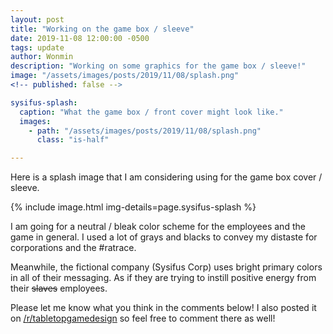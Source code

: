 ```yaml
---
layout: post
title: "Working on the game box / sleeve"
date: 2019-11-08 12:00:00 -0500
tags: update
author: Wonmin
description: "Working on some graphics for the game box / sleeve!"
image: "/assets/images/posts/2019/11/08/splash.png"
<!-- published: false -->

sysifus-splash:
  caption: "What the game box / front cover might look like."
  images:
    - path: "/assets/images/posts/2019/11/08/splash.png"
      class: "is-half"

---
```


Here is a splash image that I am considering using for the game box cover / sleeve.

{% include image.html img-details=page.sysifus-splash %}

I am going for a neutral / bleak color scheme for the employees and the game in general. I used a lot of grays and blacks to convey my distaste for corporations and the #ratrace.

Meanwhile, the fictional company (Sysifus Corp) uses bright primary colors in all of their messaging. As if they are trying to instill positive energy from their ~~slaves~~ employees.

Please let me know what you think in the comments below! I also posted it on [/r/tabletopgamedesign](https://www.reddit.com/r/tabletopgamedesign/comments/dtnoh1/working_on_the_game_cover_not_really_sure_what/) so feel free to comment there as well!
